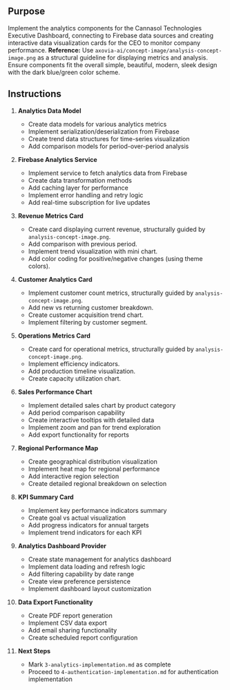 ## Purpose
Implement the analytics components for the Cannasol Technologies Executive Dashboard, connecting to Firebase data sources and creating interactive data visualization cards for the CEO to monitor company performance. **Reference:** Use `axovia-ai/concept-image/analysis-concept-image.png` as a structural guideline for displaying metrics and analysis. Ensure components fit the overall simple, beautiful, modern, sleek design with the dark blue/green color scheme.

## Instructions

1. **Analytics Data Model**
   - Create data models for various analytics metrics
   - Implement serialization/deserialization from Firebase
   - Create trend data structures for time-series visualization
   - Add comparison models for period-over-period analysis

2. **Firebase Analytics Service**
   - Implement service to fetch analytics data from Firebase
   - Create data transformation methods
   - Add caching layer for performance
   - Implement error handling and retry logic
   - Add real-time subscription for live updates

3. **Revenue Metrics Card**
   - Create card displaying current revenue, structurally guided by `analysis-concept-image.png`.
   - Add comparison with previous period.
   - Implement trend visualization with mini chart.
   - Add color coding for positive/negative changes (using theme colors).

4. **Customer Analytics Card**
   - Implement customer count metrics, structurally guided by `analysis-concept-image.png`.
   - Add new vs returning customer breakdown.
   - Create customer acquisition trend chart.
   - Implement filtering by customer segment.

5. **Operations Metrics Card**
   - Create card for operational metrics, structurally guided by `analysis-concept-image.png`.
   - Implement efficiency indicators.
   - Add production timeline visualization.
   - Create capacity utilization chart.

6. **Sales Performance Chart**
   - Implement detailed sales chart by product category
   - Add period comparison capability
   - Create interactive tooltips with detailed data
   - Implement zoom and pan for trend exploration
   - Add export functionality for reports

7. **Regional Performance Map**
   - Create geographical distribution visualization
   - Implement heat map for regional performance
   - Add interactive region selection
   - Create detailed regional breakdown on selection

8. **KPI Summary Card**
   - Implement key performance indicators summary
   - Create goal vs actual visualization
   - Add progress indicators for annual targets
   - Implement trend indicators for each KPI

9. **Analytics Dashboard Provider**
   - Create state management for analytics dashboard
   - Implement data loading and refresh logic
   - Add filtering capability by date range
   - Create view preference persistence
   - Implement dashboard layout customization

10. **Data Export Functionality**
    - Create PDF report generation
    - Implement CSV data export
    - Add email sharing functionality
    - Create scheduled report configuration

11. **Next Steps**
    - Mark `3-analytics-implementation.md` as complete
    - Proceed to `4-authentication-implementation.md` for authentication implementation